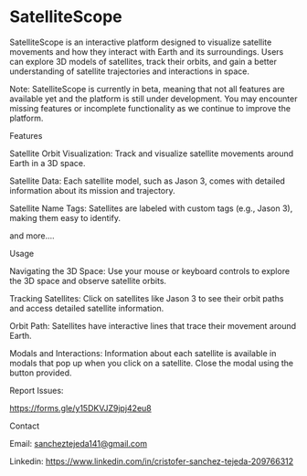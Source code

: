 # SatelliteScope

SatelliteScope is an interactive platform designed to visualize satellite movements and how they interact with Earth and its surroundings. Users can explore 3D models of satellites, track their orbits, and gain a better understanding of satellite trajectories and interactions in space. 

Note: SatelliteScope is currently in beta, meaning that not all features are available yet and the platform is still under development. You may encounter missing features or incomplete functionality as we continue to improve the platform.

Features

Satellite Orbit Visualization: Track and visualize satellite movements around Earth in a 3D space.

Satellite Data: Each satellite model, such as Jason 3, comes with detailed information about its mission and trajectory.

Satellite Name Tags: Satellites are labeled with custom tags (e.g., Jason 3), making them easy to identify.

and more....

Usage

Navigating the 3D Space: Use your mouse or keyboard controls to explore the 3D space and observe satellite orbits.

Tracking Satellites: Click on satellites like Jason 3 to see their orbit paths and access detailed satellite information.

Orbit Path: Satellites have interactive lines that trace their movement around Earth.

Modals and Interactions: Information about each satellite is available in modals that pop up when you click on a satellite. Close the modal using the button provided.

Report Issues:

https://forms.gle/y15DKVJZ9jpj42eu8

Contact

Email: sancheztejeda141@gmail.com

Linkedin: https://www.linkedin.com/in/cristofer-sanchez-tejeda-209766312
